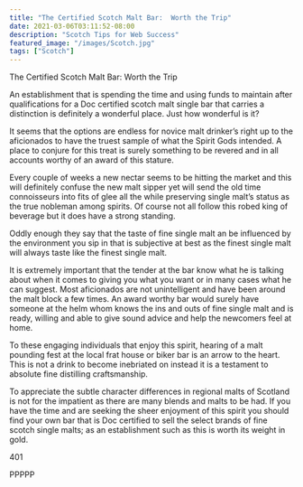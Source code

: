```yaml
---
title: "The Certified Scotch Malt Bar:  Worth the Trip"
date: 2021-03-06T03:11:52-08:00
description: "Scotch Tips for Web Success"
featured_image: "/images/Scotch.jpg"
tags: ["Scotch"]
---
```


The Certified Scotch Malt Bar:  Worth the Trip

An establishment that is spending the time and using funds to maintain after qualifications for a Doc certified scotch malt single bar that carries a distinction is definitely a wonderful place. Just how wonderful is it?

 It seems that the options are endless for novice malt drinker’s right up to the aficionados to have the truest sample of what the Spirit Gods intended. A place to conjure for this treat is surely something to be revered and in all accounts worthy of an award of this stature.

Every couple of weeks a new nectar seems to be hitting the market and this will definitely confuse the new malt sipper yet will send the old time connoisseurs into fits of glee all the while preserving single malt’s status as the true nobleman among spirits. Of course not all follow this robed king of beverage but it does have a strong standing.

Oddly enough they say that the taste of fine single malt an be influenced by the environment you sip in that is subjective at best as the finest single malt will always taste like the finest single malt.

It is extremely important that the tender at the bar know what he is talking about when it comes to giving you what you want or in many cases what he can suggest.  Most aficionados are not unintelligent and have been around the malt block a few times.  An award worthy bar would surely have someone at the helm whom knows the ins and outs of fine single malt and is ready, willing and able to give sound advice and help the newcomers feel at home.  

To these engaging individuals that enjoy this spirit, hearing of a malt pounding fest at the local frat house or biker bar is an arrow to the heart. This is not a drink to become inebriated on instead it is a testament to absolute fine distilling craftsmanship.

To appreciate the subtle character differences in regional malts of Scotland is not for the impatient as there are many blends and malts to be had. If you have the time and are seeking the sheer enjoyment of this spirit you should find your own bar that is Doc certified to sell the select brands of fine scotch single malts; as an establishment such as this is worth its weight in gold.

401

PPPPP

